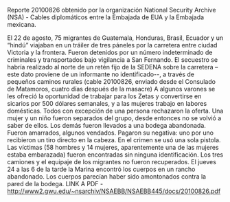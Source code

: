 Reporte 20100826 obtenido por la organización National Security Archive (NSA) - Cables diplomáticos entre la Embajada de EUA y la Embajada mexicana.
 
El 22 de agosto, 75 migrantes de Guatemala, Honduras, Brasil, Ecuador y un “hindú” viajaban en un tráiler de tres páneles por la carretera entre ciudad Victoria y la frontera. Fueron detenidos por un número indeterminado de criminales y transportados bajo vigilancia a San Fernando.
El secuestro se habría realizado al norte de un retén fijo de la SEDENA sobre la carretera –este dato proviene de un informante no identificado--, a través de pequeños caminos rurales (cable 20100826, enviado desde el Consulado de Matamoros, cuatro días después de la masacre)
A algunos varones se les ofreció la oportunidad de trabajar para los Zetas y convertirse en sicarios por 500 dólares semanales, y a las mujeres trabajo en labores domésticas. Todos con excepción de una persona rechazaron la oferta.
Una mujer y un niño fueron separados del grupo, desde entonces no se volvió a saber de ellos.
Los demás fueron llevados a una bodega abandonada. Fueron amarrados, algunos vendados. Pagaron su negativa: uno por uno recibieron un tiro directo en la cabeza. En el crimen se usó una sola pistola.
Las víctimas (58 hombres y 14 mujeres, aparentemente una de las mujeres estaba embarazada) fueron encontradas sin ninguna identificación. Los tres camiones y el equipaje de los migrantes no fueron recuperados. 
El jueves 24 a las 6 de la tarde la Marina encontró los cuerpos en un rancho abandonado. Los cuerpos parecían haber sido amontonados contra la pared de la bodega.
LINK A PDF - http://www2.gwu.edu/~nsarchiv/NSAEBB/NSAEBB445/docs/20100826.pdf
